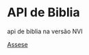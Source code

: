 # **API de Biblia**

api de biblia na versão NVI

[Assese](https://raw.githubusercontent.com/thiagobodruk/biblia/master/json/nvi.json)


